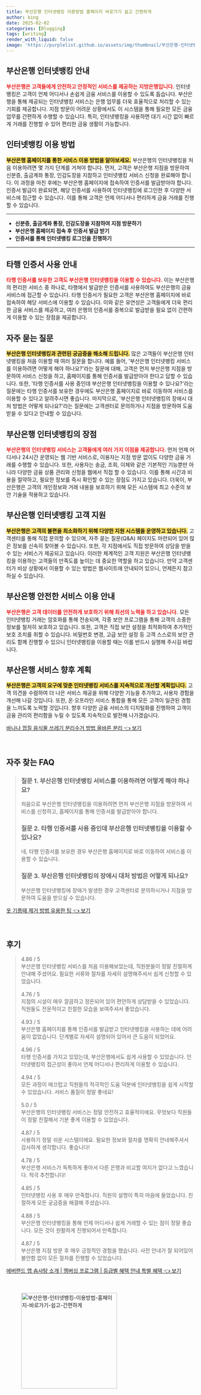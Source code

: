 ```yaml
---
title: 부산은행 인터넷뱅킹 이용방법 홈페이지 바로가기 쉽고 간편하게
author: bing
date: 2025-02-02
categories: [Blogging]
tags: [writing]
render_with_liquid: false
image: 'https://purplelist.github.io/assets/img/thumbnail/부산은행-인터넷뱅킹-이용방법-홈페이지-바로가기-쉽고-간편하게.webp'
---
```



<h2 id='부산은행_인터넷뱅킹_안내'>부산은행 인터넷뱅킹 안내</h2>

<p><b><span style="color: #ee2323;">부산은행은 고객들에게 안전하고 안정적인 서비스를 제공하는 지방은행입니다.</span></b> 인터넷뱅킹은 고객이 언제 어디서나 손쉽게 금융 서비스를 이용할 수 있도록 돕습니다. 부산은행을 통해 제공되는 인터넷뱅킹 서비스는 은행 업무를 더욱 효율적으로 처리할 수 있는 기회를 제공합니다. 지점 방문이 어려운 상황에서도 이 시스템을 통해 필요한 모든 금융 업무를 간편하게 수행할 수 있습니다. 특히, 인터넷뱅킹을 사용하면 대기 시간 없이 빠르게 거래를 진행할 수 있어 편리한 금융 생활이 가능합니다.</p>

<h2 id='인터넷뱅킹_이용_방법'>인터넷뱅킹 이용 방법</h2>

<p><b><span style="background-color: #ffe066;">부산은행 홈페이지를 통한 서비스 이용 방법을 알아보세요.</span></b> 부산은행의 인터넷뱅킹을 처음 이용하려면 몇 가지 단계를 거쳐야 합니다. 먼저, 고객은 부산은행 지점을 방문하여 신분증, 출금계좌 통장, 인감도장을 지참하고 인터넷뱅킹 서비스 신청을 완료해야 합니다. 이 과정을 마친 후에는 부산은행 홈페이지에 접속하여 인증서를 발급받아야 합니다. 인증서 발급이 완료되면, 해당 인증서를 사용하여 인터넷뱅킹에 로그인한 후 다양한 서비스에 접근할 수 있습니다. 이를 통해 고객은 언제 어디서나 편리하게 금융 거래를 진행할 수 있습니다.</p>

<hr />

<ul>
    <li><b>신분증, 출금계좌 통장, 인감도장을 지참하여 지점 방문하기</b></li>
    <li><b>부산은행 홈페이지 접속 후 인증서 발급 받기</b></li>
    <li><b>인증서를 통해 인터넷뱅킹 로그인을 진행하기</b></li>
</ul>

<hr />

<h2 id='타행_인증서_사용_안내'>타행 인증서 사용 안내</h2>

<p><b><span style="color: #ee2323;">타행 인증서를 보유한 고객도 부산은행 인터넷뱅킹을 이용할 수 있습니다.</span></b> 이는 부산은행의 편리한 서비스 중 하나로, 타행에서 발급받은 인증서를 사용하여도 부산은행의 금융 서비스에 접근할 수 있습니다. 타행 인증서가 필요한 고객은 부산은행 홈페이지에 바로 접속하여 해당 서비스에 이용할 수 있습니다. 이와 같은 유연성은 고객들에게 더욱 편리한 금융 서비스를 제공하고, 여러 은행의 인증서를 중복으로 발급받을 필요 없이 간편하게 이용할 수 있는 장점을 제공합니다.</p>

<h2 id='자주_묻는_질문'>자주 묻는 질문</h2>

<p><b><span style="background-color: #ffe066;">부산은행 인터넷뱅킹과 관련된 궁금증을 해소해 드립니다.</span></b> 많은 고객들이 부산은행 인터넷뱅킹을 처음 이용할 때 여러 질문을 합니다. 예를 들어, '부산은행 인터넷뱅킹 서비스를 이용하려면 어떻게 해야 하나요?'라는 질문에 대해, 고객은 먼저 부산은행 지점을 방문하여 서비스 신청을 하고, 홈페이지를 통해 인증서를 발급받아야 한다고 답할 수 있습니다. 또한, '타행 인증서를 사용 중인데 부산은행 인터넷뱅킹을 이용할 수 있나요?'라는 질문에는 타행 인증서를 보유한 경우에도 부산은행 홈페이지로 바로 이동하여 서비스를 이용할 수 있다고 알려주시면 좋습니다. 마지막으로, '부산은행 인터넷뱅킹의 장애시 대처 방법은 어떻게 되나요?'라는 질문에는 고객센터로 문의하거나 지점을 방문하여 도움받을 수 있다고 안내할 수 있습니다.</p>

<h2 id='부산은행_인터넷뱅킹_장점'>부산은행 인터넷뱅킹의 장점</h2>

<p><b><span style="color: #ee2323;">부산은행의 인터넷뱅킹 서비스는 고객들에게 여러 가지 이점을 제공합니다.</span></b> 먼저 언제 어디서나 24시간 운영되는 웹 기반 서비스로, 이용자는 지점 방문 없이도 다양한 금융 거래를 수행할 수 있습니다. 또한, 사용자는 송금, 조회, 이체와 같은 기본적인 기능뿐만 아니라 다양한 금융 상품 관리와 신청을 웹에서 직접 할 수 있습니다. 이를 통해 시간과 비용을 절약하고, 필요한 정보를 즉시 확인할 수 있는 장점도 가지고 있습니다. 더욱이, 부산은행은 고객의 개인정보와 거래 내용을 보호하기 위해 모든 시스템에 최고 수준의 보안 기술을 적용하고 있습니다.</p>

<h2 id='부산은행_인터넷뱅킹_고객지원'>부산은행 인터넷뱅킹 고객 지원</h2>

<p><b><span style="background-color: #ffe066;">부산은행은 고객의 불편을 최소화하기 위해 다양한 지원 시스템을 운영하고 있습니다.</span></b> 고객센터를 통해 직접 문의할 수 있으며, 자주 묻는 질문(Q&A) 페이지도 마련되어 있어 많은 정보를 신속히 찾아볼 수 있습니다. 또한, 각 지점에서도 직접 방문하여 상담을 받을 수 있는 서비스가 제공되고 있습니다. 이러한 체계적인 고객 지원은 부산은행 인터넷뱅킹을 이용하는 고객들의 만족도를 높이는 데 중요한 역할을 하고 있습니다. 만약 고객센터가 비상 상황에서 이용할 수 있는 방법은 웹사이트에 안내되어 있으니, 언제든지 참고하실 수 있습니다.</p>

<h2 id='부산은행_안전한_서비스_이용_안내'>부산은행 안전한 서비스 이용 안내</h2>

<p><b><span style="color: #ee2323;">부산은행은 고객 데이터를 안전하게 보호하기 위해 최선의 노력을 하고 있습니다.</span></b> 모든 인터넷뱅킹 거래는 암호화를 통해 전송되며, 각종 보안 프로그램을 통해 고객의 소중한 정보를 철저히 보호하고 있습니다. 또한, 고객은 직접 보안 설정을 최적화하여 추가적인 보호 조치를 취할 수 있습니다. 비밀번호 변경, 고급 보안 설정 등 고객 스스로의 보안 관리도 함께 진행할 수 있으니 인터넷뱅킹을 이용할 때는 이를 반드시 실행해 주시길 바랍니다.</p>

<h2 id='부산은행_서비스_향후_계획'>부산은행 서비스 향후 계획</h2>

<p><b><span style="background-color: #ffe066;">부산은행은 고객의 요구에 맞춘 인터넷뱅킹 서비스를 지속적으로 개선할 계획입니다.</span></b> 고객 의견을 수렴하여 더 나은 서비스 제공을 위해 다양한 기능을 추가하고, 사용자 경험을 개선해 나갈 것입니다. 또한, 온·오프라인 서비스 통합을 통해 모든 고객이 일관된 경험을 느끼도록 노력할 것입니다. 향후 다양한 금융 서비스의 디지털화를 진행하여 고객이 금융 관리의 편리함을 누릴 수 있도록 지속적으로 발전해 나가겠습니다.</p>


<p><a class="click-button" title="바나나 껍질 음식물 쓰레기 분리수거 방법 올바른 분리" href="https://purplelist.github.io/posts/%EB%B0%94%EB%82%98%EB%82%98-%EA%BB%8D%EC%A7%88-%EC%9D%8C%EC%8B%9D%EB%AC%BC-%EC%93%B0%EB%A0%88%EA%B8%B0-%EB%B6%84%EB%A6%AC%EC%88%98%EA%B1%B0-%EB%B0%A9%EB%B2%95-%EC%98%AC%EB%B0%94%EB%A5%B8-%EB%B6%84%EB%A6%AC/" rel="dofollow">바나나 껍질 음식물 쓰레기 분리수거 방법 올바른 분리 👈 보기</a></p><br>
<h2 id='자주_찾는_FAQ'>자주 찾는 FAQ</h2>
<div itemscope="" itemtype="https://schema.org/FAQPage"> 
<blockquote> 
<div itemscope="" itemprop="mainEntity" itemtype="https://schema.org/Question"> 
<h3 itemprop="name">질문 1. 부산은행 인터넷뱅킹 서비스를 이용하려면 어떻게 해야 하나요?</h3> 
<div itemscope="" itemprop="acceptedAnswer" itemtype="https://schema.org/Answer"> 
<span itemprop="text"> 
<p>처음으로 부산은행 인터넷뱅킹을 이용하려면 먼저 부산은행 지점을 방문하여 서비스를 신청하고, 홈페이지를 통해 인증서를 발급받아야 합니다.</p> 
</span> 
</div> 
</div> 
<div itemscope="" itemprop="mainEntity" itemtype="https://schema.org/Question"> 
<h3 itemprop="name">질문 2. 타행 인증서를 사용 중인데 부산은행 인터넷뱅킹을 이용할 수 있나요?</h3> 
<div itemscope="" itemprop="acceptedAnswer" itemtype="https://schema.org/Answer"> 
<span itemprop="text"> 
<p>네, 타행 인증서를 보유한 경우 부산은행 홈페이지로 바로 이동하여 서비스를 이용할 수 있습니다.</p> 
</span> 
</div> 
</div> 
<div itemscope="" itemprop="mainEntity" itemtype="https://schema.org/Question"> 
<h3 itemprop="name">질문 3. 부산은행 인터넷뱅킹의 장애시 대처 방법은 어떻게 되나요?</h3> 
<div itemscope="" itemprop="acceptedAnswer" itemtype="https://schema.org/Answer"> 
<span itemprop="text"> 
<p>부산은행 인터넷뱅킹에 장애가 발생한 경우 고객센터로 문의하시거나 지점을 방문하여 도움을 받으실 수 있습니다.</p> 
</span> 
</div> 
</div> 
</blockquote> 
</div>
<p><a class="click-button" title="옷 기름때 제거 방법 유용한 팁" href="https://purplelist.github.io/posts/%EC%98%B7-%EA%B8%B0%EB%A6%84%EB%95%8C-%EC%A0%9C%EA%B1%B0-%EB%B0%A9%EB%B2%95-%EC%9C%A0%EC%9A%A9%ED%95%9C-%ED%8C%81/" rel="dofollow">옷 기름때 제거 방법 유용한 팁 👈 보기</a></p><br>
<h2 id='후기'>후기</h2>
<div itemscope itemtype="https://schema.org/Product">
  <blockquote>
  <div itemprop="review" itemscope itemtype="https://schema.org/Review">
      <div itemprop="reviewRating" itemscope itemtype="https://schema.org/Rating"> <span itemprop="ratingValue">4.86</span> / <span itemprop="bestRating">5</span> </div>
      <span itemprop="reviewBody">부산은행 인터넷뱅킹 서비스를 처음 이용해보았는데, 직원분들이 정말 친절하게 안내해 주셨어요. 필요한 서류와 절차를 자세히 설명해주셔서 쉽게 신청할 수 있었습니다.</span>
  </div>
  <br>
  <div itemprop="review" itemscope itemtype="https://schema.org/Review">
      <div itemprop="reviewRating" itemscope itemtype="https://schema.org/Rating"> <span itemprop="ratingValue">4.76</span> / <span itemprop="bestRating">5</span> </div>
      <span itemprop="reviewBody">지점의 시설이 매우 깔끔하고 정돈되어 있어 편안하게 상담받을 수 있었습니다. 직원들도 전문적이고 친절한 모습을 보여주셔서 좋았습니다.</span>
  </div>
  <br>
  <div itemprop="review" itemscope itemtype="https://schema.org/Review">
      <div itemprop="reviewRating" itemscope itemtype="https://schema.org/Rating"> <span itemprop="ratingValue">4.93</span> / <span itemprop="bestRating">5</span> </div>
      <span itemprop="reviewBody">부산은행 홈페이지를 통해 인증서를 발급받고 인터넷뱅킹을 사용하는 데에 어려움이 없었습니다. 단계별로 자세히 설명되어 있어서 큰 도움이 되었어요.</span>
  </div>
  <br>
  <div itemprop="review" itemscope itemtype="https://schema.org/Review">
      <div itemprop="reviewRating" itemscope itemtype="https://schema.org/Rating"> <span itemprop="ratingValue">4.96</span> / <span itemprop="bestRating">5</span> </div>
      <span itemprop="reviewBody">타행 인증서를 가지고 있었는데, 부산은행에서도 쉽게 사용할 수 있었습니다. 인터넷뱅킹의 접근성이 좋아서 언제 어디서나 편리하게 이용할 수 있습니다.</span>
  </div>
  <br>
  <div itemprop="review" itemscope itemtype="https://schema.org/Review">
      <div itemprop="reviewRating" itemscope itemtype="https://schema.org/Rating"> <span itemprop="ratingValue">4.94</span> / <span itemprop="bestRating">5</span> </div>
      <span itemprop="reviewBody">모든 과정이 매끄럽고 직원들의 적극적인 도움 덕분에 인터넷뱅킹을 쉽게 시작할 수 있었습니다. 서비스 품질이 정말 좋네요!</span>
  </div>
  <br>
  <div itemprop="review" itemscope itemtype="https://schema.org/Review">
      <div itemprop="reviewRating" itemscope itemtype="https://schema.org/Rating"> <span itemprop="ratingValue">5.0</span> / <span itemprop="bestRating">5</span> </div>
      <span itemprop="reviewBody">부산은행의 인터넷뱅킹 서비스는 정말 안전하고 효율적이에요. 무엇보다 직원들이 정말 친절해서 기분 좋게 이용할 수 있었습니다.</span>
  </div>
  <br>
  <div itemprop="review" itemscope itemtype="https://schema.org/Review">
      <div itemprop="reviewRating" itemscope itemtype="https://schema.org/Rating"> <span itemprop="ratingValue">4.87</span> / <span itemprop="bestRating">5</span> </div>
      <span itemprop="reviewBody">사용하기 정말 쉬운 시스템이에요. 필요한 정보와 절차를 명확히 안내해주셔서 감사하게 생각합니다. 좋습니다!</span>
  </div>
  <br>
  <div itemprop="review" itemscope itemtype="https://schema.org/Review">
      <div itemprop="reviewRating" itemscope itemtype="https://schema.org/Rating"> <span itemprop="ratingValue">4.78</span> / <span itemprop="bestRating">5</span> </div>
      <span itemprop="reviewBody">부산은행 서비스가 독특하게 좋아서 다른 은행과 비교할 여지가 없다고 느꼈습니다. 적극 추천합니다!</span>
  </div>
  <br>
  <div itemprop="review" itemscope itemtype="https://schema.org/Review">
      <div itemprop="reviewRating" itemscope itemtype="https://schema.org/Rating"> <span itemprop="ratingValue">4.85</span> / <span itemprop="bestRating">5</span> </div>
      <span itemprop="reviewBody">인터넷뱅킹 사용 후 매우 만족합니다. 직원의 설명이 특히 마음에 들었습니다. 친절하게 모든 궁금증을 해결해 주셨습니다.</span>
  </div>
  <br>
  <div itemprop="review" itemscope itemtype="https://schema.org/Review">
      <div itemprop="reviewRating" itemscope itemtype="https://schema.org/Rating"> <span itemprop="ratingValue">4.88</span> / <span itemprop="bestRating">5</span> </div>
      <span itemprop="reviewBody">부산은행 인터넷뱅킹을 통해 언제 어디서나 쉽게 거래할 수 있는 점이 정말 좋습니다. 모든 것이 원활하게 진행되어서 만족합니다.</span>
  </div>
  <br>
  <div itemprop="review" itemscope itemtype="https://schema.org/Review">
      <div itemprop="reviewRating" itemscope itemtype="https://schema.org/Rating"> <span itemprop="ratingValue">4.87</span> / <span itemprop="bestRating">5</span> </div>
      <span itemprop="reviewBody">부산은행 지점 방문 후 매우 긍정적인 경험을 했습니다. 사전 안내가 잘 되어있어 불안함 없이 모든 절차를 진행할 수 있었습니다.</span>
  </div>
  </blockquote>
</div>
<p><a class="click-button" title="에버랜드 앱 솜사탕 소개 | 멤버십 프로그램 | 등급별 혜택 안내 특별 혜택" href="https://purplelist.github.io/posts/%EC%97%90%EB%B2%84%EB%9E%9C%EB%93%9C-%EC%95%B1-%EC%86%9C%EC%82%AC%ED%83%95-%EC%86%8C%EA%B0%9C-%EB%A9%A4%EB%B2%84%EC%8B%AD-%ED%94%84%EB%A1%9C%EA%B7%B8%EB%9E%A8-%EB%93%B1%EA%B8%89%EB%B3%84-%ED%98%9C%ED%83%9D-%EC%95%88%EB%82%B4-%ED%8A%B9%EB%B3%84-%ED%98%9C%ED%83%9D/" rel="dofollow">에버랜드 앱 솜사탕 소개 | 멤버십 프로그램 | 등급별 혜택 안내 특별 혜택 👈 보기</a></p><br>
<figure class="image"><img src="https://purplelist.github.io/assets/img/thumbnail/부산은행-인터넷뱅킹-이용방법-홈페이지-바로가기-쉽고-간편하게.webp" alt="부산은행-인터넷뱅킹-이용방법-홈페이지-바로가기-쉽고-간편하게" width="256" height="256"></figure>